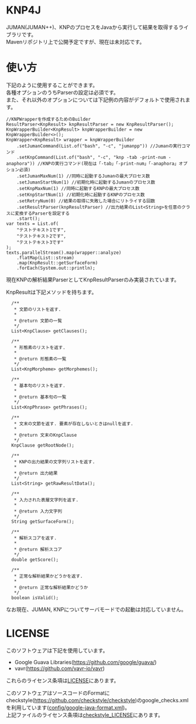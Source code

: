 # KNP4J
JUMAN(JUMAN++)、KNPのプロセスをJavaから実行して結果を取得するライブラリです。  
Mavenリポジトリ上で公開予定ですが、現在は未対応です。

# 使い方

下記のように使用することができます。  
各種オプションのうちParserの設定は必須です。  
また、それ以外のオプションについては下記例の内容がデフォルトで使用されます。
```
//KNPWrapperを作成するためのBuilder
ResultParser<KnpResult> knpResultParser = new KnpResultParser();
KnpWrapperBuilder<KnpResult> knpWrapperBuilder = new KnpWrapperBuilder<>();
KnpWrapper<KnpResult> wrapper = knpWrapperBuilder
    .setJumanCommand(List.of("bash", "-c", "jumanpp")) //Jumanの実行コマンド
    .setKnpCommand(List.of("bash", "-c", "knp -tab -print-num -anaphora")) //KNPの実行コマンド(現在は「-tab」「-print-num」「-anaphora」オプション必須)
    .setJumanMaxNum(1) //同時に起動するJumanの最大プロセス数
    .setJumanStartNum(1) //初期化時に起動するJumanのプロセス数
    .setKnpMaxNum(1) //同時に起動するKNPの最大プロセス数
    .setKnpStartNum(1) //初期化時に起動するKNPのプロセス数
    .setRetryNum(0) //結果の取得に失敗した場合にリトライする回数
    .setResultParser(knpResultParser) //出力結果のList<String>を任意のクラスに変換するParserを設定する
    .start();
var texts = List.of(
    "テストテキスト1です",
    "テストテキスト2です",
    "テストテキスト3です"
);
texts.parallelStream().map(wrapper::analyze)
    .flatMap(List::stream)
    .map(KnpResult::getSurfaceForm)
    .forEach(System.out::println);
```

現在KNPの解析結果ParserとしてKnpResultParserのみ実装されています。  

KnpResultは下記メソッドを持ちます。
```
  /**
   * 文節のリストを返す.
   *
   * @return 文節の一覧
   */
  List<KnpClause> getClauses();

  /**
   * 形態素のリストを返す.
   *
   * @return 形態素の一覧
   */
  List<KnpMorpheme> getMorphemes();

  /**
   * 基本句のリストを返す.
   *
   * @return 基本句の一覧
   */
  List<KnpPhrase> getPhrases();

  /**
   * 文末の文節を返す. 要素が存在しないときはnullを返す.
   *
   * @return 文末のKnpClause
   */
  KnpClause getRootNode();

  /**
   * KNPの出力結果の文字列リストを返す.
   *
   * @return 出力結果
   */
  List<String> getRawResultData();

  /**
   * 入力された表層文字列を返す.
   *
   * @return 入力文字列
   */
  String getSurfaceForm();

  /**
   * 解析スコアを返す.
   *
   * @return 解析スコア
   */
  double getScore();

  /**
   * 正常な解析結果かどうかを返す.
   *
   * @return 正常な解析結果かどうか
   */
  boolean isValid();
```

なお現在、JUMAN, KNPについてサーバモードでの起動は対応していません。

# LICENSE

このソフトウェアは下記を使用しています。  
* Google Guava Libraries(https://github.com/google/guava/)
* vavr(https://github.com/vavr-io/vavr)  

これらのライセンス条項は[LICENSE](LICENSE)にあります。

このソフトウェアはソースコードのFormatにcheckstyle(https://github.com/checkstyle/checkstyle)のgoogle_checks.xmlを利用しています([config/google-java-format.xml](config/google-java-format.xml))。  
上記ファイルのライセンス条項は[checkstyle_LICENSE](config/checkstyle_LICENSE)にあります。

